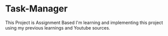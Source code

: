 # Task-Manager
This Project is Assignment Based I'm learning and implementing this project using my previous learnings and Youtube sources. 
